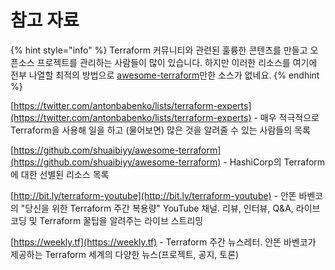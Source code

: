 # 참고 자료

{% hint style="info" %}
Terraform 커뮤니티와 관련된 훌륭한 콘텐츠를 만들고 오픈소스 프로젝트를 관리하는 사람들이 많이 있습니다. 하지만  이러한 리소스를 여기에 전부 나열할 최적의 방법으로 [awesome-terraform](https://github.com/shuaibiyy/awesome-terraform)만한 소스가 없네요.
{% endhint %}

[https://twitter.com/antonbabenko/lists/terraform-experts](https://twitter.com/antonbabenko/lists/terraform-experts) - 매우 적극적으로 Terraform을 사용해 일을 하고 (물어보면) 많은 것을 알려줄 수 있는 사람들의 목록

[https://github.com/shuaibiyy/awesome-terraform](https://github.com/shuaibiyy/awesome-terraform) - HashiCorp의 Terraform에 대한 선별된 리소스 목록

[http://bit.ly/terraform-youtube](http://bit.ly/terraform-youtube) - 안똔 바벤코의 "당신을 위한 Terraform 주간 복용량" YouTube 채널. 리뷰, 인터뷰, Q\&A, 라이브 코딩 및 Terraform 꿀팁을 알려주는 라이브 스트리밍

[https://weekly.tf](https://weekly.tf) - Terraform 주간 뉴스레터. 안똔 바벤코가 제공하는 Terraform 세계의 다양한 뉴스(프로젝트, 공지, 토론)
